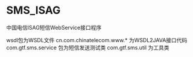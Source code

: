 # SMS_ISAG
中国电信ISAG短信WebService接口程序

wsdl包为WSDL文件
cn.com.chinatelecom.www.* 为WSDL2JAVA接口代码
com.gtf.sms.service 包为短信发送测试类
com.gtf.sms.util 为工具类
